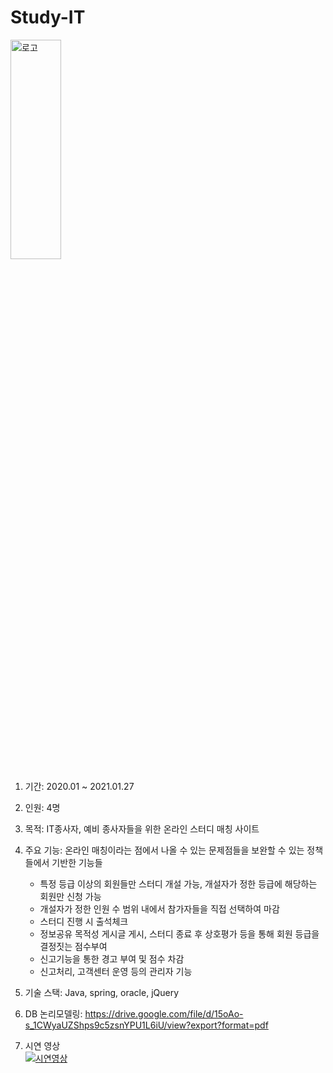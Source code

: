 # Study-IT

<img src="https://github.com/user-attachments/assets/6efd9977-1b8c-42d5-9a1e-4f54f4bf0163" width="40%" height="30%" title="로고" ></img>

1. 기간: 2020.01 ~ 2021.01.27
2. 인원: 4명
3. 목적: IT종사자, 예비 종사자들을 위한 온라인 스터디 매칭 사이트
4. 주요 기능: 온라인 매칭이라는 점에서 나올 수 있는 문제점들을 보완할 수 있는 정책들에서 기반한 기능들
   * 특정 등급 이상의 회원들만 스터디 개설 가능, 개설자가 정한 등급에 해당하는 회원만 신청 가능
   * 개설자가 정한 인원 수 범위 내에서 참가자들을 직접 선택하여 마감
   * 스터디 진행 시 출석체크
   * 정보공유 목적성 게시글 게시, 스터디 종료 후 상호평가 등을 통해 회원 등급을 결정짓는 점수부여
   * 신고기능을 통한 경고 부여 및 점수 차감
   * 신고처리, 고객센터 운영 등의 관리자 기능

5. 기술 스택: Java, spring, oracle, jQuery
6. DB 논리모델링: https://drive.google.com/file/d/15oAo-s_1CWyaUZShps9c5zsnYPU1L6iU/view?export?format=pdf
7. 시연 영상   
   [![시연영상](http://img.youtube.com/vi/51xJMmDL0nc/0.jpg)](https://youtu.be/51xJMmDL0nc)



